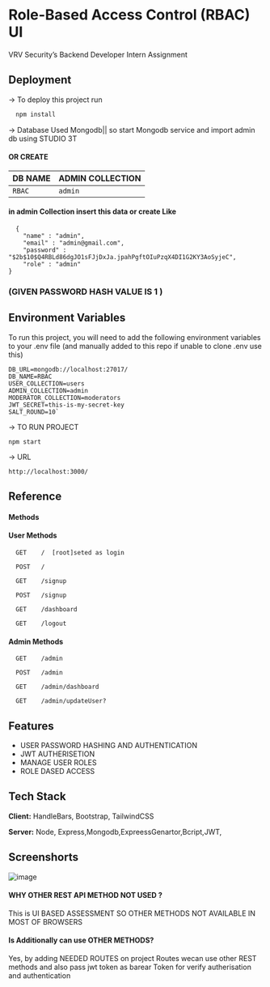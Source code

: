# Role-Based Access Control (RBAC) UI

VRV Security’s Backend Developer Intern Assignment

## Deployment

-> To deploy this project run


```bash
  npm install
```

-> Database Used Mongodb|| so start Mongodb service and import admin db using STUDIO 3T





#### OR CREATE 


| DB NAME | ADMIN COLLECTION    
| :-------- | :------- |
| `RBAC` | `admin` | 

#### in admin Collection insert this data or create Like

```
  {
    "name" : "admin",
    "email" : "admin@gmail.com",
    "password" : "$2b$10$Q4RBLd86dgJO1sFJjDxJa.jpahPgftOIuPzqX4DI1G2KY3AoSyjeC",
    "role" : "admin"
}
```
### (GIVEN PASSWORD HASH VALUE IS 1 )




## Environment Variables

To run this project, you will need to add the following environment variables to your .env file (and manually added to this repo if unable to clone .env use this)
```
DB_URL=mongodb://localhost:27017/
DB_NAME=RBAC
USER_COLLECTION=users
ADMIN_COLLECTION=admin
MODERATOR_COLLECTION=moderators
JWT_SECRET=this-is-my-secret-key
SALT_ROUND=10`
```


-> TO RUN PROJECT 

```
npm start

```
-> URL


```
http://localhost:3000/

```
## Reference

#### Methods
#### User Methods

```
  GET    /  [root]seted as login
```

```
  POST   /
```
```
  GET    /signup
```
```
  POST   /signup
```
```
  GET    /dashboard
```
```
  GET    /logout
```
#### Admin Methods

```
  GET    /admin
```
```
  POST   /admin
```

```
  GET    /admin/dashboard
```
```
  GET    /admin/updateUser?
```



## Features

- USER PASSWORD HASHING AND AUTHENTICATION
- JWT AUTHERISETION
- MANAGE USER ROLES
- ROLE DASED ACCESS


## Tech Stack

**Client:** HandleBars, Bootstrap, TailwindCSS

**Server:** Node, Express,Mongodb,ExpreessGenartor,Bcript,JWT,


## Screenshorts
![image](https://github.com/user-attachments/assets/deb934fb-c7c1-4ed2-9f6d-942e84dc4fe0)




#### WHY OTHER REST API METHOD NOT USED ?

This is UI BASED ASSESSMENT  SO  OTHER METHODS NOT AVAILABLE IN MOST OF BROWSERS

#### Is Additionally can use OTHER METHODS?

Yes, by adding NEEDED ROUTES on project Routes wecan use other REST methods and also pass jwt token as barear Token for verify autherisation and authentication
